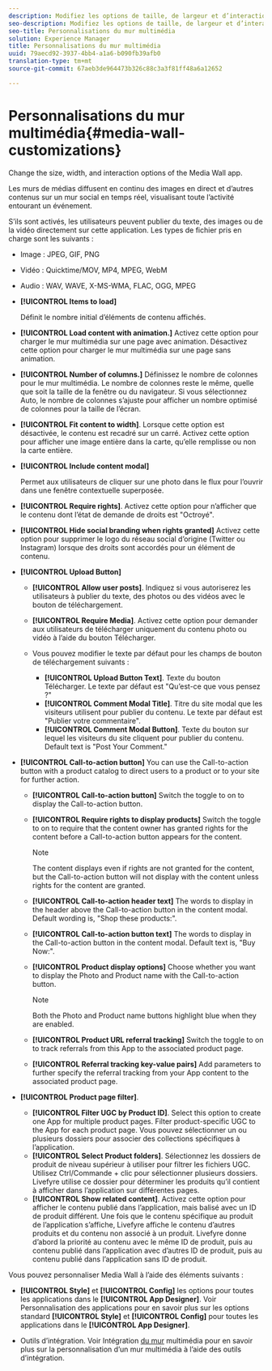 ```yaml
---
description: Modifiez les options de taille, de largeur et d’interaction de l’application Mur de médias.
seo-description: Modifiez les options de taille, de largeur et d’interaction de l’application Mur de médias.
seo-title: Personnalisations du mur multimédia
solution: Experience Manager
title: Personnalisations du mur multimédia
uuid: 79aecd92-3937-4bb4-a1a6-b090fb39afb0
translation-type: tm+mt
source-git-commit: 67aeb3de964473b326c88c3a3f81ff48a6a12652

---
```



# Personnalisations du mur multimédia{#media-wall-customizations}

Change the size, width, and interaction options of the Media Wall app.



Les murs de médias diffusent en continu des images en direct et d’autres contenus sur un mur social en temps réel, visualisant toute l’activité entourant un événement.

S’ils sont activés, les utilisateurs peuvent publier du texte, des images ou de la vidéo directement sur cette application. Les types de fichier pris en charge sont les suivants :

* Image : JPEG, GIF, PNG
* Vidéo : Quicktime/MOV, MP4, MPEG, WebM
* Audio : WAV, WAVE, X-MS-WMA, FLAC, OGG, MPEG

* **[!UICONTROL Items to load]**

   Définit le nombre initial d’éléments de contenu affichés.

* **[!UICONTROL Load content with animation.]** Activez cette option pour charger le mur multimédia sur une page avec animation. Désactivez cette option pour charger le mur multimédia sur une page sans animation.
* **[!UICONTROL Number of columns.]** Définissez le nombre de colonnes pour le mur multimédia. Le nombre de colonnes reste le même, quelle que soit la taille de la fenêtre ou du navigateur. Si vous sélectionnez Auto, le nombre de colonnes s’ajuste pour afficher un nombre optimisé de colonnes pour la taille de l’écran.
* **[!UICONTROL Fit content to width]**. Lorsque cette option est désactivée, le contenu est recadré sur un carré. Activez cette option pour afficher une image entière dans la carte, qu’elle remplisse ou non la carte entière.
* **[!UICONTROL Include content modal]**

   Permet aux utilisateurs de cliquer sur une photo dans le flux pour l’ouvrir dans une fenêtre contextuelle superposée.

* **[!UICONTROL Require rights]**. Activez cette option pour n’afficher que le contenu dont l’état de demande de droits est "Octroyé".
* **[!UICONTROL Hide social branding when rights granted]** Activez cette option pour supprimer le logo du réseau social d’origine (Twitter ou Instagram) lorsque des droits sont accordés pour un élément de contenu.

* **[!UICONTROL Upload Button]**

   * **[!UICONTROL Allow user posts]**. Indiquez si vous autoriserez les utilisateurs à publier du texte, des photos ou des vidéos avec le bouton de téléchargement.
   * **[!UICONTROL Require Media]**. Activez cette option pour demander aux utilisateurs de télécharger uniquement du contenu photo ou vidéo à l’aide du bouton Télécharger.
   * Vous pouvez modifier le texte par défaut pour les champs de bouton de téléchargement suivants :

      * **[!UICONTROL Upload Button Text]**. Texte du bouton Télécharger. Le texte par défaut est "Qu’est-ce que vous pensez ?"
      * **[!UICONTROL Comment Modal Title]**. Titre du site modal que les visiteurs utilisent pour publier du contenu. Le texte par défaut est "Publier votre commentaire".
      * **[!UICONTROL Comment Modal Button]**. Texte du bouton sur lequel les visiteurs du site cliquent pour publier du contenu. Default text is "Post Your Comment."

* **[!UICONTROL Call-to-action button]** You can use the Call-to-action button with a product catalog to direct users to a product or to your site for further action.

   * **[!UICONTROL Call-to-action button]** Switch the toggle to on to display the Call-to-action button.
   * **[!UICONTROL Require rights to display products]** Switch the toggle to on to require that the content owner has granted rights for the content before a Call-to-action button appears for the content.

      >[!NOTE]
      >
      >The content displays even if rights are not granted for the content, but the Call-to-action button will not display with the content unless rights for the content are granted.

   * **[!UICONTROL Call-to-action header text]** The words to display in the header above the Call-to-action button in the content modal. Default wording is, "Shop these products:".
   * **[!UICONTROL Call-to-action button text]** The words to display in the Call-to-action button in the content modal. Default text is, "Buy Now:".
   * **[!UICONTROL Product display options]** Choose whether you want to display the Photo and Product name with the Call-to-action button.

      >[!NOTE]
      >
      >Both the Photo and Product name buttons highlight blue when they are enabled.

   * **[!UICONTROL Product URL referral tracking]** Switch the toggle to on to track referrals from this App to the associated product page.
   * **[!UICONTROL Referral tracking key-value pairs]** Add parameters to further specify the referral tracking from your App content to the associated product page.

* **[!UICONTROL Product page filter]**.
   * **[!UICONTROL Filter UGC by Product ID]**. Select this option to create one App for multiple product pages. Filter product-specific UGC to the App for each product page. Vous pouvez sélectionner un ou plusieurs dossiers pour associer des collections spécifiques à l’application.
   * **[!UICONTROL Select Product folders]**. Sélectionnez les dossiers de produit de niveau supérieur à utiliser pour filtrer les fichiers UGC. Utilisez Ctrl/Commande + clic pour sélectionner plusieurs dossiers. Livefyre utilise ce dossier pour déterminer les produits qu’il contient à afficher dans l’application sur différentes pages.
   * **[!UICONTROL Show related content]**. Activez cette option pour afficher le contenu publié dans l’application, mais balisé avec un ID de produit différent. Une fois que le contenu spécifique au produit de l’application s’affiche, Livefyre affiche le contenu d’autres produits et du contenu non associé à un produit. Livefyre donne d’abord la priorité au contenu avec le même ID de produit, puis au contenu publié dans l’application avec d’autres ID de produit, puis au contenu publié dans l’application sans ID de produit.

Vous pouvez personnaliser Media Wall à l’aide des éléments suivants :

* **[!UICONTROL Style]** et **[!UICONTROL Config]** les options pour toutes les applications dans le **[!UICONTROL App Designer]**. Voir Personnalisation des applications pour en savoir plus sur les options standard **[!UICONTROL Style]** et **[!UICONTROL Config]** pour toutes les applications dans le **[!UICONTROL App Designer]**.

* Outils d’intégration. Voir Intégration [du mur](/help/implementation/c-app-integrations/c-media-wall-integration.md) multimédia pour en savoir plus sur la personnalisation d’un mur multimédia à l’aide des outils d’intégration.

